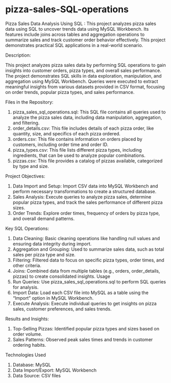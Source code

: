 # pizza-sales-SQL-operations
Pizza Sales Data Analysis Using SQL :  This project analyzes pizza sales data using SQL to uncover trends data using MySQL Workbench. Its features include joins across tables and aggregation operations to summarize sales and track customer order behavior effectively. This project demonstrates practical SQL applications in a real-world scenario.

Description:

This project analyzes pizza sales data by performing SQL operations to gain insights into customer orders, pizza types, and overall sales performance. The project demonstrates SQL skills in data exploration, manipulation, and aggregation using MySQL Workbench. Queries were executed to extract meaningful insights from various datasets provided in CSV format, focusing on order trends, popular pizza types, and sales performance.

Files in the Repository:

1. pizza_sales_sql_operations.sql: This SQL file contains all queries used to analyze the pizza sales data, including data manipulation, aggregation, and filtering.
2. order_details.csv: This file includes details of each pizza order, like quantity, size, and specifics of each pizza ordered.
3. orders.csv: This file contains information on orders placed by customers, including order time and order ID.
4. pizza_types.csv: This file lists different pizza types, including ingredients, that can be used to analyze popular combinations.
5. pizzas.csv: This file provides a catalog of pizzas available, categorized by type and size.
   
   
Project Objectives:

1. Data Import and Setup: Import CSV data into MySQL Workbench and perform necessary transformations to create a structured database.
2. Sales Analysis: Execute queries to analyze pizza sales, determine popular pizza types, and track the sales performance of different pizza sizes.
3. Order Trends: Explore order times, frequency of orders by pizza type, and overall demand patterns.


Key SQL Operations:

1. Data Cleaning: Basic cleaning operations like handling null values and ensuring data integrity during import.
2. Aggregation and Grouping: Used to summarize sales data, such as total sales per pizza type and size.
3. Filtering: Filtered data to focus on specific pizza types, order times, and other criteria.
4. Joins: Combined data from multiple tables (e.g., orders, order_details, pizzas) to create consolidated insights.
Usage
5. Run Queries: Use pizza_sales_sql_operations.sql to perform SQL queries for analysis.
6. Import Data: Load each CSV file into MySQL as a table using the “Import” option in MySQL Workbench.
7. Execute Analysis: Execute individual queries to get insights on pizza sales, customer preferences, and sales trends.


Results and Insights:

1. Top-Selling Pizzas: Identified popular pizza types and sizes based on order volume.
2. Sales Patterns: Observed peak sales times and trends in customer ordering habits.


Technologies Used
1. Database: MySQL
2. Data Import/Export: MySQL Workbench
3. Data Source: CSV files
